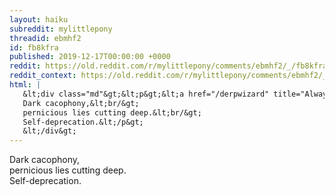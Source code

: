 ```yaml
---
layout: haiku
subreddit: mylittlepony
threadid: ebmhf2
id: fb8kfra
published: 2019-12-17T00:00:00 +0000
reddit: https://old.reddit.com/r/mylittlepony/comments/ebmhf2/_/fb8kfra
reddit_context: https://old.reddit.com/r/mylittlepony/comments/ebmhf2/_/fb8kfra?context=3
html: |
   &lt;div class="md"&gt;&lt;p&gt;&lt;a href="/derpwizard" title="Always Relevant / Kindness cutting through the noise / Paper Bag Princess"&gt;&lt;/a&gt; 
   Dark cacophony,&lt;br/&gt;
   pernicious lies cutting deep.&lt;br/&gt;
   Self-deprecation.&lt;/p&gt;
   &lt;/div&gt;
---
```


[](/derpwizard "Always Relevant / Kindness cutting through the noise / Paper Bag Princess") 
Dark cacophony,  
pernicious lies cutting deep.  
Self-deprecation.